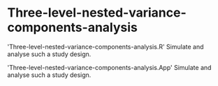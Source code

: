 # Three-level-nested-variance-components-analysis

'Three-level-nested-variance-components-analysis.R' Simulate and analyse such a study design.

'Three-level-nested-variance-components-analysis.App' Simulate and analyse such a study design.
